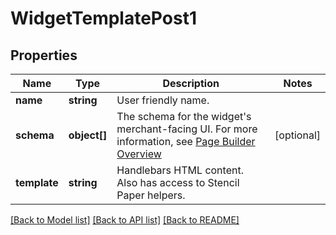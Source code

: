 # WidgetTemplatePost1

## Properties
Name | Type | Description | Notes
------------ | ------------- | ------------- | -------------
**name** | **string** | User friendly name. | 
**schema** | **object[]** | The schema for the widget&#x27;s merchant-facing UI. For more information, see [Page Builder Overview](https://developer.bigcommerce.com/stencil-docs/page-builder/page-builder-overview) | [optional] 
**template** | **string** | Handlebars HTML content. Also has access to Stencil Paper helpers. | 

[[Back to Model list]](../../README.md#documentation-for-models) [[Back to API list]](../../README.md#documentation-for-api-endpoints) [[Back to README]](../../README.md)

